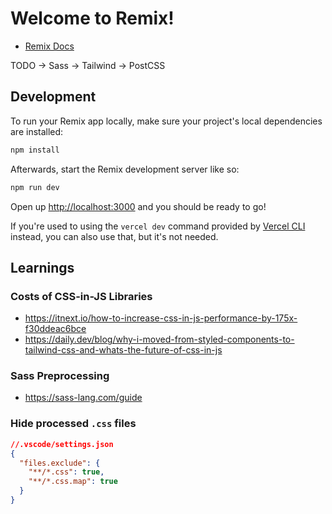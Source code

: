 # Welcome to Remix!

- [Remix Docs](https://remix.run/docs)

TODO
-> Sass -> Tailwind -> PostCSS

## Development

To run your Remix app locally, make sure your project's local dependencies are installed:

```sh
npm install
```

Afterwards, start the Remix development server like so:

```sh
npm run dev
```

Open up [http://localhost:3000](http://localhost:3000) and you should be ready to go!

If you're used to using the `vercel dev` command provided by [Vercel CLI](https://vercel.com/cli) instead, you can also use that, but it's not needed.

## Learnings

### Costs of CSS-in-JS Libraries

- https://itnext.io/how-to-increase-css-in-js-performance-by-175x-f30ddeac6bce
- https://daily.dev/blog/why-i-moved-from-styled-components-to-tailwind-css-and-whats-the-future-of-css-in-js

### Sass Preprocessing

- https://sass-lang.com/guide

### Hide processed `.css` files

```json
//.vscode/settings.json
{
  "files.exclude": {
    "**/*.css": true,
    "**/*.css.map": true
  }
}
```
